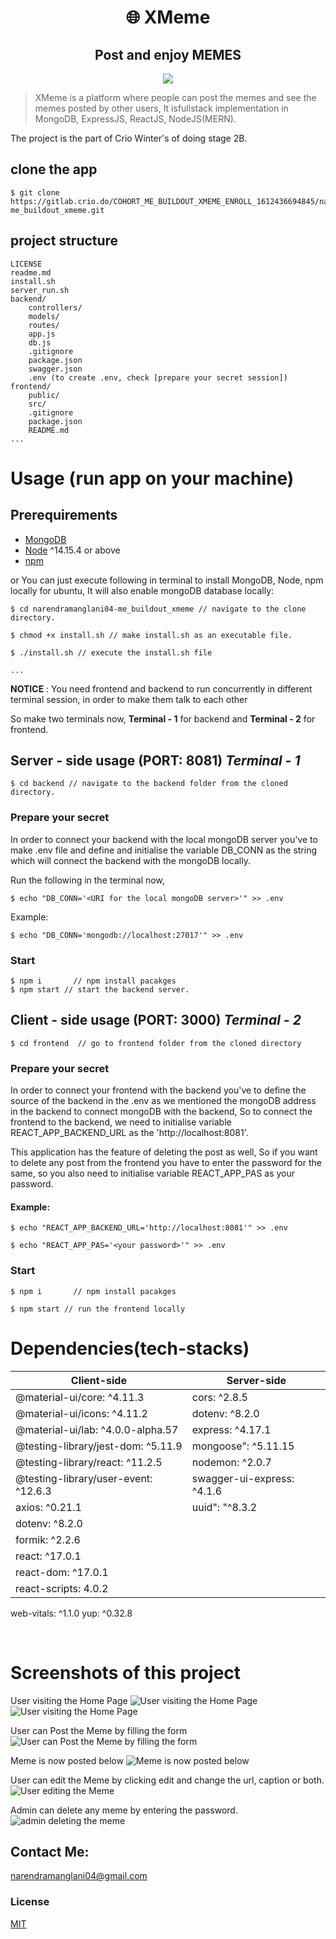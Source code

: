 <h1 align="center">
🌐 XMeme
</h1>
<h2 align ="center">Post and enjoy MEMES</h2>

<p align="center">
   <!-- <a href="https://travis-ci.com/amazingandyyy/mern">
      <img src="https://travis-ci.com/amazingandyyy/mern.svg?branch=master" />
   </a> -->
   <a href="https://github.com/amazingandyyy/mern/blob/master/LICENSE">
      <img src="https://img.shields.io/badge/License-MIT-green.svg" />
   </a>
   <!-- <a href="https://circleci.com/gh/amazingandyyy/mern">
      <img src="https://circleci.com/gh/amazingandyyy/mern.svg?style=svg" />
   </a> -->
</p>

> XMeme is a platform where people can post the memes and see the memes posted by other users, It isfullstack implementation in MongoDB, ExpressJS, ReactJS, NodeJS(MERN).

The project is the part of Crio Winter's of doing stage 2B.

## clone the app
```terminal
$ git clone https://gitlab.crio.do/COHORT_ME_BUILDOUT_XMEME_ENROLL_1612436694845/narendramanglani04-me_buildout_xmeme.git
```

## project structure
```terminal
LICENSE
readme.md
install.sh
server_run.sh
backend/
    controllers/
    models/
    routes/
    app.js
    db.js
    .gitignore
    package.json
    swagger.json
    .env (to create .env, check [prepare your secret session])
frontend/
    public/
    src/
    .gitignore
    package.json
    README.md
...
```

# Usage (run app on your machine)

## Prerequirements
- [MongoDB](https://gist.github.com/nrollr/9f523ae17ecdbb50311980503409aeb3)
- [Node](https://nodejs.org/en/download/) ^14.15.4 or above
- [npm](https://nodejs.org/en/download/package-manager/)

or You can just execute following in terminal to install MongoDB, Node, npm locally for ubuntu, It will also enable mongoDB database locally:
```terminal
$ cd narendramanglani04-me_buildout_xmeme // navigate to the clone directory.

$ chmod +x install.sh // make install.sh as an executable file.

$ ./install.sh // execute the install.sh file

...
```

__NOTICE__ : You need frontend and backend to run concurrently in different terminal session, in order to make them talk to each other


So make two terminals now, __Terminal - 1__ for backend and __Terminal - 2__ for frontend.

## Server - side usage (PORT: 8081) *Terminal - 1*
```terminal
$ cd backend // navigate to the backend folder from the cloned directory.
```

### Prepare your secret
In order to connect your backend with the local mongoDB server you've to make .env file and define and initialise the variable DB_CONN as the string which will connect the backend with the mongoDB locally.

Run the following in the terminal now,


```terminal
$ echo "DB_CONN='<URI for the local mongoDB server>'" >> .env
```

Example:
```terminal
$ echo "DB_CONN='mongodb://localhost:27017'" >> .env
```

### Start

```terminal
$ npm i       // npm install pacakges
$ npm start // start the backend server.
```

## Client - side usage (PORT: 3000) _Terminal - 2_
```terminal
$ cd frontend  // go to frontend folder from the cloned directory
```
### Prepare your secret
In order to connect your frontend with the backend you've to define the source of the backend in the .env as we mentioned the mongoDB address in the backend to connect mongoDB with the backend, So to connect the frontend to the backend, we need to initialise variable REACT_APP_BACKEND_URL as the 'http://localhost:8081'.

This application has the feature of deleting the post as well, So if you want to delete any post from the frontend you have to enter the password for the same, so you also need to initialise variable REACT_APP_PAS as your password.

#### Example:
```terminal
$ echo "REACT_APP_BACKEND_URL='http://localhost:8081'" >> .env

$ echo "REACT_APP_PAS='<your password>'" >> .env
```


### Start
```
$ npm i       // npm install pacakges

$ npm start // run the frontend locally
```

# Dependencies(tech-stacks)
Client-side | Server-side
--- | ---
@material-ui/core: ^4.11.3 | cors: ^2.8.5
@material-ui/icons: ^4.11.2|dotenv: ^8.2.0
@material-ui/lab: ^4.0.0-alpha.57 | express: ^4.17.1
@testing-library/jest-dom: ^5.11.9 | mongoose": ^5.11.15
@testing-library/react: ^11.2.5 | nodemon: ^2.0.7
@testing-library/user-event: ^12.6.3 | swagger-ui-express: ^4.1.6
axios: ^0.21.1 | uuid": "^8.3.2
dotenv: ^8.2.0 | 
formik: ^2.2.6 | 
react: ^17.0.1 | 
react-dom: ^17.0.1 | 
react-scripts: 4.0.2 |
web-vitals: ^1.1.0
yup: ^0.32.8

<br />

# Screenshots of this project

User visiting the Home Page
![User visiting the Home Page](https://imgur.com/WZz9BJv)
![User visiting the Home Page](https://imgur.com/g2x0PLi)

User can Post the Meme by filling the form
![User can Post the Meme by filling the form](https://imgur.com/FzFY8Qa)

Meme is now posted below
![Meme is now posted below](https://imgur.com/WPZUjTc)

User can edit the Meme by clicking edit and change the url, caption or both.
![User editing the Meme](https://imgur.com/Lw8UTr8)

Admin can delete any meme by entering the password.
![admin deleting the meme](https://imgur.com/undefined)



## Contact Me: 
narendramanglani04@gmail.com 


### License
[MIT](https://github.com/amazingandyyy/mern/blob/master/LICENSE)